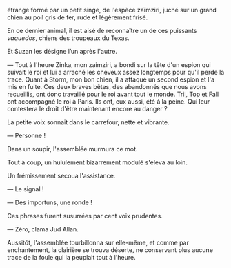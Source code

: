 étrange formé par un petit singe, de l'espèce zaïmziri, juché sur un grand
chien au poil gris de fer, rude et légèrement frisé.

En ce dernier animal, il est aisé de reconnaître un de ces puissants
_vaquedos_, chiens des troupeaux du Texas.

Et Suzan les désigne l’un après l'autre.

— Tout à l'heure Zinka, mon zaimziri, a bondi sur la tête d'un espion qui
suivait le roi et lui a arraché les cheveux assez longtemps pour qu'il perde la trace. Quant à Storm, mon bon chien, il a attaqué un second espion et l'a mis en fuite. Ces deux braves bêtes, des abandonnés que nous avons recueillis, ont donc travaillé pour le roi avant tout le monde. Tril, Top et Fall ont accompagné le roi à Paris. Ils ont, eux aussi, été à la peine. Qui leur contestera le droit d'être maintenant encore au danger ?

La petite voix sonnait dans le carrefour, nette et vibrante.

— Personne !

Dans un soupir, l'assemblée murmura ce mot.

Tout à coup, un hululement bizarrement modulé s'eleva au loin.

Un frémissement secoua l'assistance.

— Le signal !

— Des importuns, une ronde !

Ces phrases furent susurrées par cent voix prudentes.

— Zéro, clama Jud Allan.

Aussitôt, l'assemblée tourbillonna sur elle-même, et comme par enchantement, la clairière se trouva déserte, ne conservant plus aucune trace de la
foule qui la peuplait tout à l'heure.
